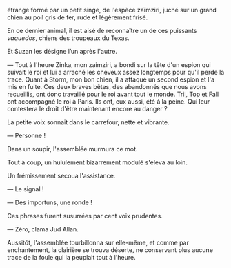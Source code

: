 étrange formé par un petit singe, de l'espèce zaïmziri, juché sur un grand
chien au poil gris de fer, rude et légèrement frisé.

En ce dernier animal, il est aisé de reconnaître un de ces puissants
_vaquedos_, chiens des troupeaux du Texas.

Et Suzan les désigne l’un après l'autre.

— Tout à l'heure Zinka, mon zaimziri, a bondi sur la tête d'un espion qui
suivait le roi et lui a arraché les cheveux assez longtemps pour qu'il perde la trace. Quant à Storm, mon bon chien, il a attaqué un second espion et l'a mis en fuite. Ces deux braves bêtes, des abandonnés que nous avons recueillis, ont donc travaillé pour le roi avant tout le monde. Tril, Top et Fall ont accompagné le roi à Paris. Ils ont, eux aussi, été à la peine. Qui leur contestera le droit d'être maintenant encore au danger ?

La petite voix sonnait dans le carrefour, nette et vibrante.

— Personne !

Dans un soupir, l'assemblée murmura ce mot.

Tout à coup, un hululement bizarrement modulé s'eleva au loin.

Un frémissement secoua l'assistance.

— Le signal !

— Des importuns, une ronde !

Ces phrases furent susurrées par cent voix prudentes.

— Zéro, clama Jud Allan.

Aussitôt, l'assemblée tourbillonna sur elle-même, et comme par enchantement, la clairière se trouva déserte, ne conservant plus aucune trace de la
foule qui la peuplait tout à l'heure.
